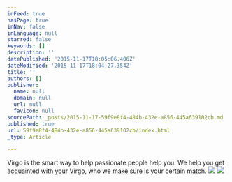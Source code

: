 ```yaml
---
inFeed: true
hasPage: true
inNav: false
inLanguage: null
starred: false
keywords: []
description: ''
datePublished: '2015-11-17T18:05:06.406Z'
dateModified: '2015-11-17T18:04:27.354Z'
title: ''
authors: []
publisher:
  name: null
  domain: null
  url: null
  favicon: null
sourcePath: _posts/2015-11-17-59f9e8f4-484b-432e-a856-445a639102cb.md
published: true
url: 59f9e8f4-484b-432e-a856-445a639102cb/index.html
_type: Article

---
```

Virgo is the smart way to help passionate people help you. We help you get acquainted with your Virgo, who we make sure is your certain match.
![](https://the-grid-user-content.s3-us-west-2.amazonaws.com/69c9ef92-48c6-4dbd-a1b5-840ce969edff.jpg)
![](https://the-grid-user-content.s3-us-west-2.amazonaws.com/a0f009e1-3048-451e-9dad-7590a58d7201.jpg)